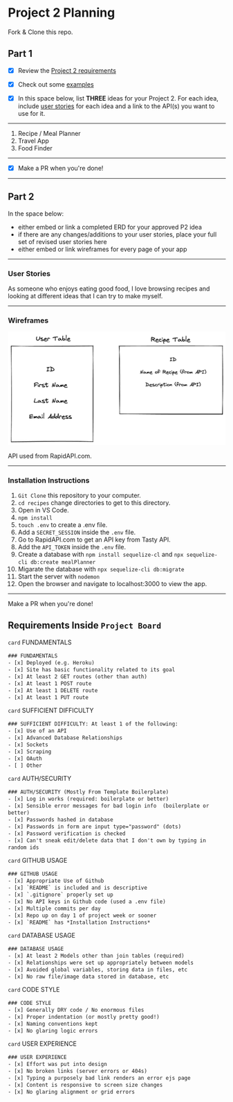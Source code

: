 # Project 2 Planning

Fork & Clone this repo.

## Part 1

- [x] Review the [Project 2 requirements](https://romebell.gitbook.io/seirfx-621/projects/project-2)

- [x] Check out some [examples](https://romebell.gitbook.io/seirfx-621/projects/past-projects/project2)

- [x] In this space below, list **THREE** ideas for your Project 2. For each idea, include [user stories](https://www.atlassian.com/agile/project-management/user-stories) for each idea and a link to the API(s) you want to use for it.

--------------------------------------------------------
1. Recipe / Meal Planner
2. Travel App
3. Food Finder
---------------------------------------------------------

- [x] Make a PR when you're done!

---

## Part 2

In the space below:
* either embed or link a completed ERD for your approved P2 idea
* if there are any changes/additions to your user stories, place your full set of revised user stories here
* either embed or link wireframes for every page of your app

----------------------------------------------------------
### User Stories

As someone who enjoys eating good food,
I love browsing recipes and looking at different ideas
that I can try to make myself.

----------------------------------------------------------
### Wireframes

![Wire Frame](/img/Project%202%20Framework.png)


API used from RapidAPI.com.

----------------------------------------------------------

### Installation Instructions

1. ```Git Clone``` this repository to your computer.
2. ```cd recipes``` change directories to get to this directory.
3. Open in VS Code.
4. ```npm install```
5. ```touch .env``` to create a .env file.
6. Add a ```SECRET_SESSION``` inside the ```.env``` file.
7. Go to RapidAPI.com to get an API key from Tasty API.
8. Add the ```API_TOKEN``` inside the ```.env``` file.
9. Create a database with ```npm install sequelize-cl``` and ```npx sequelize-cli db:create mealPlanner```
10. Migarate the database with ```npx sequelize-cli db:migrate```
11. Start the server with ```nodemon```
12. Open the browser and navigate to localhost:3000 to view the app.


----------------------------------------------------------

Make a PR when you're done!


## Requirements Inside `Project Board`

`card` FUNDAMENTALS
```
### FUNDAMENTALS
- [x] Deployed (e.g. Heroku)
- [x] Site has basic functionality related to its goal
- [x] At least 2 GET routes (other than auth)
- [x] At least 1 POST route
- [x] At least 1 DELETE route
- [x] At least 1 PUT route
```

`card` SUFFICIENT DIFFICULTY
```
### SUFFICIENT DIFFICULTY: At least 1 of the following: 
- [x] Use of an API
- [x] Advanced Database Relationships
- [x] Sockets
- [x] Scraping
- [x] OAuth
- [ ] Other
```

`card` AUTH/SECURITY

```
### AUTH/SECURITY (Mostly From Template Boilerplate)
- [x] Log in works (required: boilerplate or better)
- [x] Sensible error messages for bad login info  (boilerplate or better)
- [x] Passwords hashed in database
- [x] Passwords in form are input type="password" (dots)
- [x] Password verification is checked
- [x] Can't sneak edit/delete data that I don't own by typing in random ids
```
`card` GITHUB USAGE
```
### GITHUB USAGE
- [x] Appropriate Use of Github
- [x] `README` is included and is descriptive
- [x] `.gitignore` properly set up
- [x] No API keys in Github code (used a .env file)
- [x] Multiple commits per day
- [x] Repo up on day 1 of project week or sooner
- [x] `README` has *Installation Instructions*
```

`card` DATABASE USAGE
```
### DATABASE USAGE
- [x] At least 2 Models other than join tables (required)
- [x] Relationships were set up appropriately between models
- [x] Avoided global variables, storing data in files, etc
- [x] No raw file/image data stored in database, etc
```

`card` CODE STYLE
```
### CODE STYLE
- [x] Generally DRY code / No enormous files
- [x] Proper indentation (or mostly pretty good!)
- [x] Naming conventions kept
- [x] No glaring logic errors
```
`card` USER EXPERIENCE
```
### USER EXPERIENCE
- [x] Effort was put into design
- [x] No broken links (server errors or 404s)
- [x] Typing a purposely bad link renders an error ejs page
- [x] Content is responsive to screen size changes
- [x] No glaring alignment or grid errors
```
